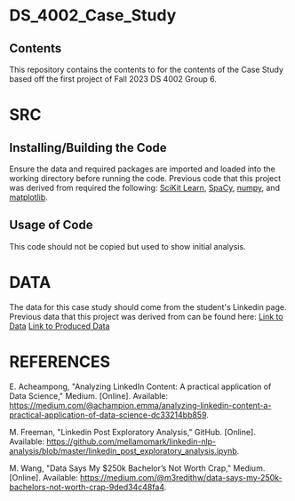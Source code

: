 # DS_4002_Case_Study

## Contents
This repository contains the contents to for the contents of the Case Study based off the first project of Fall 2023 DS 4002 Group 6. 

# SRC
## Installing/Building the Code
Ensure the data and required packages are imported and loaded into the working directory before running the code. Previous code that this project was derived from required the following:
[SciKit Learn](https://scikit-learn.org/stable/),
[SpaCy](https://spacy.io/),
[numpy](https://numpy.org/doc/stable/index.html),
and [matplotlib](https://matplotlib.org/).

## Usage of Code
This code should not be copied but used to show initial analysis.


# DATA
The data for this case study should come from the student's Linkedin page. Previous data that this project was derived from can be found here: 
[Link to Data](https://www.kaggle.com/datasets/arshkon/linkedin-job-postings)
[Link to Produced Data](https://github.com/ajzorn/DS4002Project1/blob/main/Data/extracted_skills.csv.zip)


# REFERENCES
E. Acheampong, "Analyzing LinkedIn Content: A practical application of Data Science," Medium. [Online]. Available: https://medium.com/@achampion.emma/analyzing-linkedin-content-a-practical-application-of-data-science-dc33214bb859.

M. Freeman, "Linkedin Post Exploratory Analysis," GitHub. [Online]. Available: https://github.com/mellamomark/linkedin-nlp-analysis/blob/master/linkedin_post_exploratory_analysis.ipynb.

M. Wang, "Data Says My $250k Bachelor’s Not Worth Crap," Medium. [Online]. Available: https://medium.com/@m3redithw/data-says-my-250k-bachelors-not-worth-crap-9ded34c48fa4.

